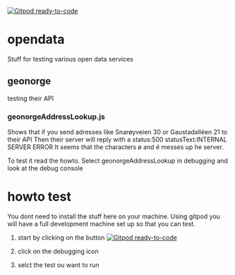 [![Gitpod ready-to-code](https://img.shields.io/badge/Gitpod-ready--to--code-blue?logo=gitpod)](https://gitpod.io/#https://github.com/terchris/opendata)

# opendata
Stuff for testing various open data services

## geonorge

testing their API

### geonorgeAddressLookup.js
Shows that if you send adresses like Snarøyveien 30 or Gaustadalléen 21 to their API
Then their server will reply with a status:500 statusText:INTERNAL SERVER ERROR
It seems that the characters ø and é messes up he server.

To test it read the howto.
Select geonorgeAddressLookup in debugging and look at the debug console



# howto test
You dont need to install the stuff here on your machine. 
Using gitpod you will have a full development machine set up so that you can test.

1. start by clicking on the button [![Gitpod ready-to-code](https://img.shields.io/badge/Gitpod-ready--to--code-blue?logo=gitpod)](https://gitpod.io/#https://github.com/terchris/opendata)

2. click on the debugging icon
3. selct the test ou want to run


